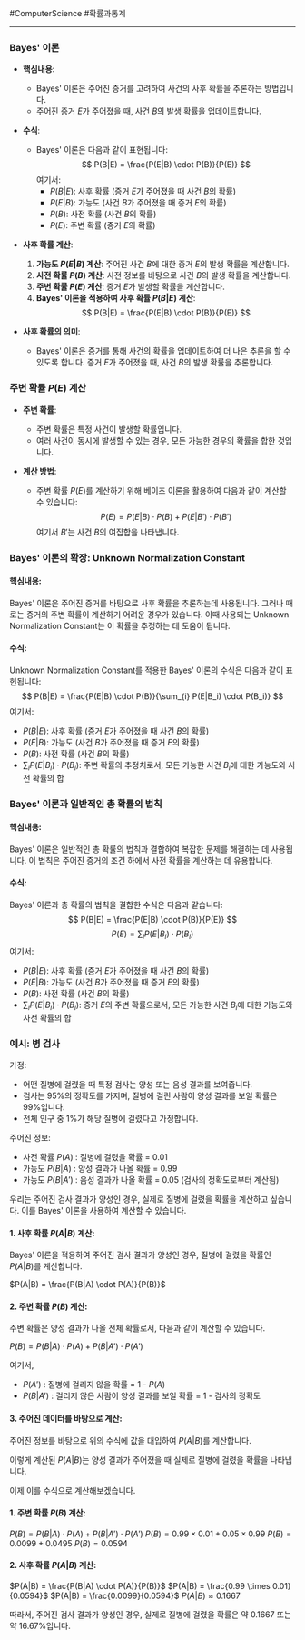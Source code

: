 #ComputerScience #확률과통계 

---
### Bayes' 이론

- **핵심내용**:
  - Bayes' 이론은 주어진 증거를 고려하여 사건의 사후 확률을 추론하는 방법입니다.
  - 주어진 증거 $E$가 주어졌을 때, 사건 $B$의 발생 확률을 업데이트합니다.

- **수식**:
  - Bayes' 이론은 다음과 같이 표현됩니다:
    $$ P(B|E) = \frac{P(E|B) \cdot P(B)}{P(E)} $$
    여기서:
    - $P(B|E)$: 사후 확률 (증거 $E$가 주어졌을 때 사건 $B$의 확률)
    - $P(E|B)$: 가능도 (사건 $B$가 주어졌을 때 증거 $E$의 확률)
    - $P(B)$: 사전 확률 (사건 $B$의 확률)
    - $P(E)$: 주변 확률 (증거 $E$의 확률)

- **사후 확률 계산**:
  1. **가능도 $P(E|B)$ 계산**: 주어진 사건 $B$에 대한 증거 $E$의 발생 확률을 계산합니다.
  2. **사전 확률 $P(B)$ 계산**: 사전 정보를 바탕으로 사건 $B$의 발생 확률을 계산합니다.
  3. **주변 확률 $P(E)$ 계산**: 증거 $E$가 발생할 확률을 계산합니다.
  4. **Bayes' 이론을 적용하여 사후 확률 $P(B|E)$ 계산**:
     $$ P(B|E) = \frac{P(E|B) \cdot P(B)}{P(E)} $$

- **사후 확률의 의미**:
  - Bayes' 이론은 증거를 통해 사건의 확률을 업데이트하여 더 나은 추론을 할 수 있도록 합니다. 증거 $E$가 주어졌을 때, 사건 $B$의 발생 확률을 추론합니다.

### 주변 확률 $P(E)$ 계산

- **주변 확률**:
  - 주변 확률은 특정 사건이 발생할 확률입니다.
  - 여러 사건이 동시에 발생할 수 있는 경우, 모든 가능한 경우의 확률을 합한 것입니다.

- **계산 방법**:
  - 주변 확률 $P(E)$를 계산하기 위해 베이즈 이론을 활용하여 다음과 같이 계산할 수 있습니다:
    $$ P(E) = P(E|B) \cdot P(B) + P(E|B') \cdot P(B') $$
    여기서 $B'$는 사건 $B$의 여집합을 나타냅니다.

### Bayes' 이론의 확장: Unknown Normalization Constant

#### 핵심내용:
Bayes' 이론은 주어진 증거를 바탕으로 사후 확률을 추론하는데 사용됩니다. 그러나 때로는 증거의 주변 확률이 계산하기 어려운 경우가 있습니다. 이때 사용되는 Unknown Normalization Constant는 이 확률을 추정하는 데 도움이 됩니다.

#### 수식:
Unknown Normalization Constant를 적용한 Bayes' 이론의 수식은 다음과 같이 표현됩니다:
$$ P(B|E) = \frac{P(E|B) \cdot P(B)}{\sum_{i} P(E|B_i) \cdot P(B_i)} $$
여기서:
- $P(B|E)$: 사후 확률 (증거 $E$가 주어졌을 때 사건 $B$의 확률)
- $P(E|B)$: 가능도 (사건 $B$가 주어졌을 때 증거 $E$의 확률)
- $P(B)$: 사전 확률 (사건 $B$의 확률)
- $\sum_{i} P(E|B_i) \cdot P(B_i)$: 주변 확률의 추정치로서, 모든 가능한 사건 $B_i$에 대한 가능도와 사전 확률의 합

### Bayes' 이론과 일반적인 총 확률의 법칙

#### 핵심내용:
Bayes' 이론은 일반적인 총 확률의 법칙과 결합하여 복잡한 문제를 해결하는 데 사용됩니다. 이 법칙은 주어진 증거의 조건 하에서 사전 확률을 계산하는 데 유용합니다.

#### 수식:
Bayes' 이론과 총 확률의 법칙을 결합한 수식은 다음과 같습니다:
$$ P(B|E) = \frac{P(E|B) \cdot P(B)}{P(E)} $$
$$ P(E) = \sum_{i} P(E|B_i) \cdot P(B_i) $$
여기서:
- $P(B|E)$: 사후 확률 (증거 $E$가 주어졌을 때 사건 $B$의 확률)
- $P(E|B)$: 가능도 (사건 $B$가 주어졌을 때 증거 $E$의 확률)
- $P(B)$: 사전 확률 (사건 $B$의 확률)
- $\sum_{i} P(E|B_i) \cdot P(B_i)$: 증거 $E$의 주변 확률으로서, 모든 가능한 사건 $B_i$에 대한 가능도와 사전 확률의 합

### 예시: 병 검사

가정:
- 어떤 질병에 걸렸을 때 특정 검사는 양성 또는 음성 결과를 보여줍니다.
- 검사는 95%의 정확도를 가지며, 질병에 걸린 사람이 양성 결과를 보일 확률은 99%입니다.
- 전체 인구 중 1%가 해당 질병에 걸렸다고 가정합니다.

주어진 정보:
- 사전 확률 $P(A)$ : 질병에 걸렸을 확률 = 0.01
- 가능도 $P(B|A)$ : 양성 결과가 나올 확률 = 0.99
- 가능도 $P(B|A')$ : 음성 결과가 나올 확률 = 0.05 (검사의 정확도로부터 계산됨)

우리는 주어진 검사 결과가 양성인 경우, 실제로 질병에 걸렸을 확률을 계산하고 싶습니다. 이를 Bayes' 이론을 사용하여 계산할 수 있습니다.

#### 1. 사후 확률 $P(A|B)$ 계산:

Bayes' 이론을 적용하여 주어진 검사 결과가 양성인 경우, 질병에 걸렸을 확률인 $P(A|B)$를 계산합니다.

$P(A|B) = \frac{P(B|A) \cdot P(A)}{P(B)}$

#### 2. 주변 확률 $P(B)$ 계산:

주변 확률은 양성 결과가 나올 전체 확률로서, 다음과 같이 계산할 수 있습니다.

$P(B) = P(B|A) \cdot P(A) + P(B|A') \cdot P(A')$

여기서,
- $P(A')$ : 질병에 걸리지 않을 확률 = 1 - $P(A)$
- $P(B|A')$ : 걸리지 않은 사람이 양성 결과를 보일 확률 = 1 - 검사의 정확도

#### 3. 주어진 데이터를 바탕으로 계산:

주어진 정보를 바탕으로 위의 수식에 값을 대입하여 $P(A|B)$를 계산합니다.

이렇게 계산된 $P(A|B)$는 양성 결과가 주어졌을 때 실제로 질병에 걸렸을 확률을 나타냅니다.

이제 이를 수식으로 계산해보겠습니다.

#### 1. 주변 확률 $P(B)$ 계산:

$P(B) = P(B|A) \cdot P(A) + P(B|A') \cdot P(A')$
$P(B) = 0.99 \times 0.01 + 0.05 \times 0.99$
$P(B) = 0.0099 + 0.0495$
$P(B) = 0.0594$

#### 2. 사후 확률 $P(A|B)$ 계산:

$P(A|B) = \frac{P(B|A) \cdot P(A)}{P(B)}$
$P(A|B) = \frac{0.99 \times 0.01}{0.0594}$
$P(A|B) = \frac{0.0099}{0.0594}$
$P(A|B) ≈ 0.1667$

따라서, 주어진 검사 결과가 양성인 경우, 실제로 질병에 걸렸을 확률은 약 0.1667 또는 약 16.67%입니다.
